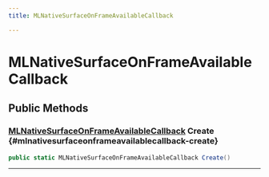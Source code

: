```yaml
---
title: MLNativeSurfaceOnFrameAvailableCallback

---
```


# MLNativeSurfaceOnFrameAvailableCallback










## Public Methods

### [MLNativeSurfaceOnFrameAvailableCallback](/versioned_docs/version-14-Jun-2023/unity-api/api/UnityEngine.XR.MagicLeap/MLNativeSurface/NativeBindings/UnityEngine.XR.MagicLeap.MLNativeSurface.NativeBindings.MLNativeSurfaceOnFrameAvailableCallback.md) Create {#mlnativesurfaceonframeavailablecallback-create}

```csharp
public static MLNativeSurfaceOnFrameAvailableCallback Create()
```






-----------


